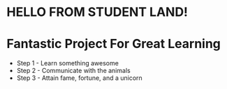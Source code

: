 # HELLO FROM STUDENT LAND!

# Fantastic Project For Great Learning

* Step 1 - Learn something awesome
* Step 2 - Communicate with the animals
* Step 3 - Attain fame, fortune, and a unicorn
